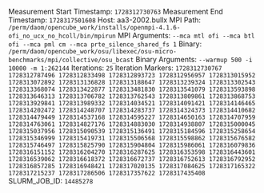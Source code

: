 Measurement Start Timestamp: `1728312730763`
Measurement End Timestamp: `1728317501608`
Host: aa3-2002.bullx
MPI Path: `/perm/daom/opencube_work/installs/openmpi-4.1.6-ofi_no_ucx_no_hcoll/bin/mpirun`
MPI Arguments: `--mca mtl ofi --mca btl ofi --mca pml cm --mca prte_silence_shared_fs 1`
Binary: `/perm/daom/opencube_work/osu/libexec/osu-micro-benchmarks/mpi/collective/osu_bcast`
Binary Arguments: `--warmup 500 -i 10000 -m 1:262144`
Iterations: `25`
Iteration Markers: `1728312730767 1728312787496 1728312833498 1728312893723 1728312956957 1728313015952 1728313072892 1728313136828 1728313188647 1728313239324 1728313302543 1728313368074 1728313422877 1728313481830 1728313541079 1728313593898 1728313646313 1728313706782 1728313762543 1728313809861 1728313868753 1728313929841 1728313989332 1728314034521 1728314091421 1728314146465 1728314202472 1728314248707 1728314283737 1728314324373 1728314410682 1728314479449 1728314537168 1728314595227 1728314650163 1728314707959 1728314763061 1728314827176 1728314883030 1728314938807 1728315000045 1728315037956 1728315090539 1728315136491 1728315184596 1728315258654 1728315346999 1728315419731 1728315506568 1728315598862 1728315676582 1728315746497 1728315825790 1728315904804 1728315986061 1728316079836 1728316151152 1728316204270 1728316287625 1728316353598 1728316443601 1728316539062 1728316618372 1728316672737 1728316752613 1728316792952 1728316857285 1728316948421 1728317020135 1728317084625 1728317165322 1728317215237 1728317286506 1728317357622 1728317435408`
SLURM_JOB_ID: `14485278`
